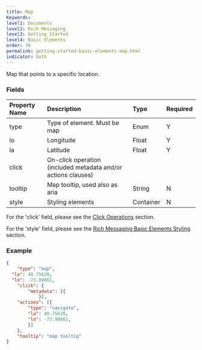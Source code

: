 ```yaml
---
title: Map
Keywords:
level1: Documents
level2: Rich Messaging
level3: Getting Started
level4: Basic Elements
order: 70
permalink: getting-started-basic-elements-map.html
indicator: both
---
```


Map that points to a specific location.

### Fields

| Property Name | Description | Type | Required |
| :--- | :--- | :--- | :--- |
| type | Type of element. Must be map | Enum | Y |
| lo | Longitude | Float | Y |
| la | Latitude | Float | Y |
| click | On-click operation (included metadata and/or actions clauses) |  |  |
| tooltip | Map tooltip, used also as aria | String | N |
| style | Styling elements  | Container | N | |

For the 'click' field, please see the [Click Operations](rich-messaging-click-ops.html) section.

For the 'style' field, please see the [Rich Messaging Basic Elements Styling](rich-messaging-styling.html) section.

### Example

```json
{
	"type": "map",
  "la": 40.75620,
  "lo": -73.99861,
	"click": {
		"metadata": [{
	        }],
    "actions": [{
        "type": "navigate",
        "la": 40.75620,
        "lo": -73.99861,
		}]
	},
	"tooltip": "map tooltip"
}
```

